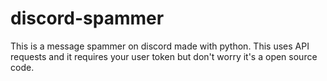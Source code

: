# discord-spammer
This is a message spammer on discord made with python. This uses API requests and it requires your user token but don't worry it's a open source code.
